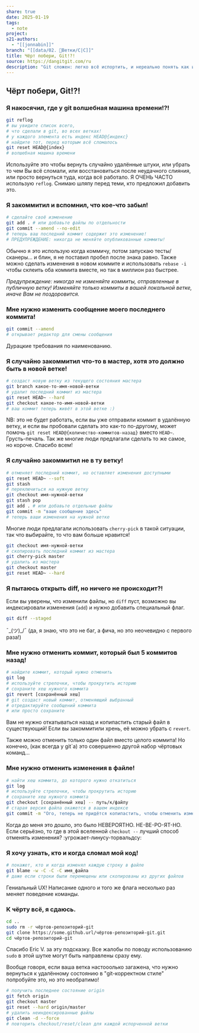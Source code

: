 ```yaml
---
share: true
date: 2025-01-19
tags:
  - note
project: 
s21-authors:
  - "[[jonnabin]]"
branch: "[[data/02. 🎄Ветки/C|C]]"
title: Чёрт побери, Git!?!
source: https://dangitgit.com/ru
description: "Git сложен: легко всё испортить, и нереально понять как исправить. Документация Git – это финиш: чтобы найти решение, тебе заранее надо знать название фишки, которая вернёт всё на место. Популярно опишу несколько ситуаций, из которых мне пришлось выбираться."
---
```


## Чёрт побери, Git!?!

### Я накосячил, где у git волшебная машина времени!?!
```sh
git reflog
# вы увидите список всего, 
# что сделали в git, во всех ветках!
# у каждого элемента есть индекс HEAD@{индекс}
# найдите тот, перед которым всё сломалось
git reset HEAD@{index}
# волшебная машина времени
```

Используйте это чтобы вернуть случайно удалённые штуки, или убрать то чем Вы всё сломали, или восстановиться после неудачного слияния, или просто вернуться туда, когда всё работало. Я ОЧЕНЬ ЧАСТО использую `reflog`. Снимаю шляпу перед теми, кто предложил добавить это.

### Я закоммитил и вспомнил, что кое-что забыл!
```sh
# сделайте своё изменение
git add . # или добавьте файлы по отдельности
git commit --amend --no-edit
# теперь ваш последний коммит содержит это изменение!
# ПРЕДУПРЕЖДЕНИЕ: никогда не меняйте опубликованные коммиты!
```

Обычно я это использую когда коммичу, потом запускаю тесты/сканеры... и блин, я не поставил пробел после знака равно. Также можно сделать изменения в новом коммите и использовать `rebase -i` чтобы склеить оба коммита вместе, но так в миллион раз быстрее.

_Предупреждение: никогда не изменяйте коммиты, отправленные в публичную ветку! Изменяйте только коммиты в вашей локальной ветке, иначе Вам не поздоровится._

### Мне нужно изменить сообщение моего последнего коммита!
```sh
git commit --amend
# открывает редактор для смены сообщения
```

Дурацкие требования по наименованию.

### Я случайно закоммитил что-то в мастер, хотя это должно быть в новой ветке!
```sh
# создаст новую ветку из текущего состояния мастера
git branch какое-то-имя-новой-ветки
# удалит последний коммит из мастера
git reset HEAD~ --hard
git checkout какое-то-имя-новой-ветки
# ваш коммит теперь живёт в этой ветке :)
```

NB: это не будет работать, если вы уже отправили коммит в удалённую ветку, и если вы пробовали сделать это как-то по-другому, может помочь `git reset HEAD@{количество-коммитов-назад}` вместо `HEAD~`. Грусть-печаль. Так же многие люди предлагали сделать то же самое, но короче. Спасибо всем!

### Я случайно закоммитил не в ту ветку!
```sh
# отменяет последний коммит, но оставляет изменения доступными
git reset HEAD~ --soft
git stash
# переключиться на нужную ветку
git checkout имя-нужной-ветки
git stash pop
git add . # или добавьте отдельные файлы
git commit -m "ваше сообщение здесь"
# теперь ваши изменения на нужной ветке
```

Многие люди предлагали использовать `cherry-pick` в такой ситуации, так что выбирайте, то что вам больше нравится!

```sh
git checkout имя-нужной-ветки
# скопировать последний коммит из мастера
git cherry-pick master
# удалить из мастера
git checkout master
git reset HEAD~ --hard
```

### Я пытаюсь открыть diff, но ничего не происходит?!
Если вы уверены, что изменили файлы, но `diff` пуст, возможно вы индексировали изменения (`add`) и нужно добавить специальный флаг.

```sh
git diff --staged
```

¯\_(ツ)_/¯ (да, я знаю, что это не баг, а фича, но это неочевидно с первого раза!)

### Мне нужно отменить коммит, который был 5 коммитов назад!
```sh
# найдите коммит, который нужно отменить
git log
# используйте стрелочки, чтобы прокрутить историю
# сохраните хеш нужного коммита
git revert [сохранённый хеш]
# git создаст новый коммит, отменяющий выбранный
# отредактируйте сообщений коммита
# или просто сохраните
```

Вам не нужно откатываться назад и копипастить старый файл в существующий! Если вы закоммитили хрень, её можно убрать с `revert`.

Также можно отменить только один файл вместо целого коммита! Но конечно, (как всегда у git`а) это совершенно другой набор чёртовых команд…

### Мне нужно отменить изменения в файле!
```sh
# найти хеш коммита, до которого нужно откатиться
git log
# используйте стрелочки, чтобы прокрутить историю
# сохраните хеш нужного коммита
git checkout [сохранённый хеш] -- путь/к/файлу
# старая версия файла окажется в вашем индексе
git commit -m "Ого, теперь не придётся копипастить, чтобы отменить изменения!"
```

Когда до меня это дошло, это было НЕВЕРОЯТНО. НЕ-ВЕ-РО-ЯТ-НО. Если серьёзно, то где в этой вселенной `checkout --` лучший способ отменять изменения? :угрожает-линусу-торвальдсу:

### Я хочу узнать, кто и когда сломал мой код!

```sh
# покажет, кто и когда изменял каждую строку в файле
git blame -w -C -C -C имя_файла 
# даже если строки были перемещены или скопированы из других файлов
```

Гениальный UX! Написание одного и того же флага несколько раз меняет поведение команды.

### К чёрту всё, я сдаюсь.
```sh
cd ..
sudo rm -r чёртов-репозиторий-git
git clone https://some.github.url/чёртов-репозиторий-git.git
cd чёртов-репозиторий-git
```

Спасибо Eric V. за эту подсказку. Все жалобы по поводу использованию `sudo` в этой шутке могут быть направлены сразу ему.

Вообще говоря, если ваша ветка настооолько загажена, что нужно вернуться к удалённому состоянию в "git-корректном стиле" попробуйте это, но это необратимо!

```sh
# получить последнее состояние origin
git fetch origin
git checkout master
git reset --hard origin/master
# удалить неиндексированные файлы
git clean -d --force
# повторить checkout/reset/clean для каждой испорченной ветки
```
